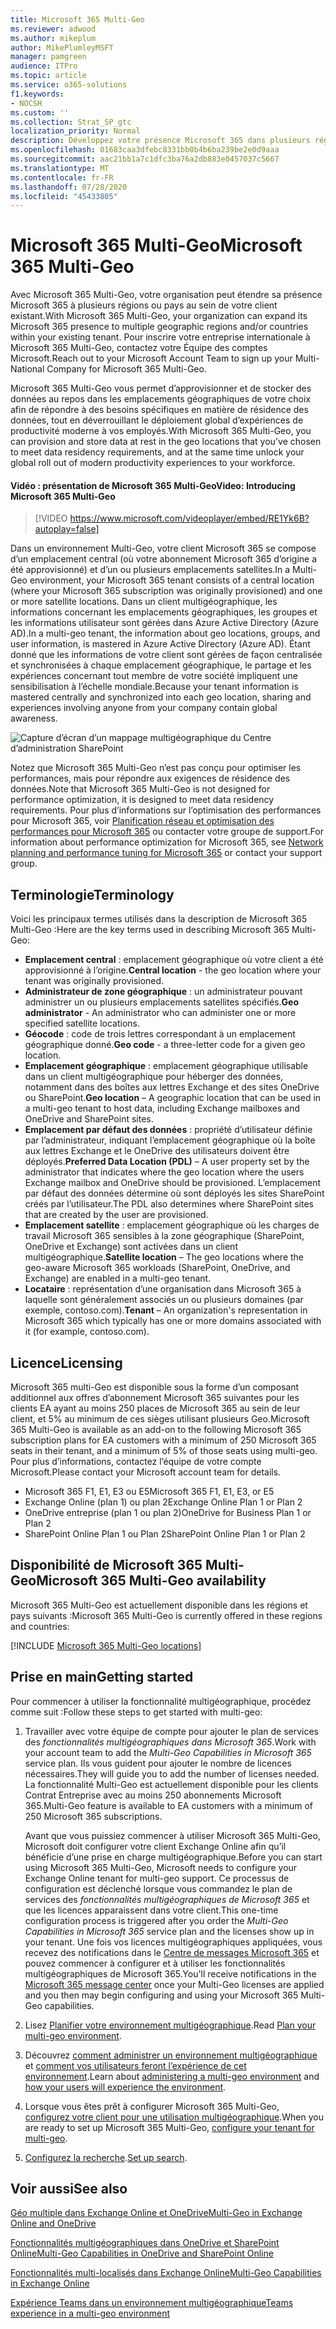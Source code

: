 ```yaml
---
title: Microsoft 365 Multi-Geo
ms.reviewer: adwood
ms.author: mikeplum
author: MikePlumleyMSFT
manager: pamgreen
audience: ITPro
ms.topic: article
ms.service: o365-solutions
f1.keywords:
- NOCSH
ms.custom: ''
ms.collection: Strat_SP_gtc
localization_priority: Normal
description: Développez votre présence Microsoft 365 dans plusieurs régions géographiques avec Microsoft 365 Multi-Geo.
ms.openlocfilehash: 01683caa3dfebc8331bb0b4b6ba239be2e0d9aaa
ms.sourcegitcommit: aac21bb1a7c1dfc3ba76a2db883e0457037c5667
ms.translationtype: MT
ms.contentlocale: fr-FR
ms.lasthandoff: 07/28/2020
ms.locfileid: "45433805"
---
```

# <a name="microsoft-365-multi-geo"></a><span data-ttu-id="690f6-103">Microsoft 365 Multi-Geo</span><span class="sxs-lookup"><span data-stu-id="690f6-103">Microsoft 365 Multi-Geo</span></span>

<span data-ttu-id="690f6-104">Avec Microsoft 365 Multi-Geo, votre organisation peut étendre sa présence Microsoft 365 à plusieurs régions ou pays au sein de votre client existant.</span><span class="sxs-lookup"><span data-stu-id="690f6-104">With Microsoft 365 Multi-Geo, your organization can expand its Microsoft 365 presence to multiple geographic regions and/or countries within your existing tenant.</span></span> <span data-ttu-id="690f6-105">Pour inscrire votre entreprise internationale à Microsoft 365 Multi-Geo, contactez votre Équipe des comptes Microsoft.</span><span class="sxs-lookup"><span data-stu-id="690f6-105">Reach out to your Microsoft Account Team to sign up your Multi-National Company for Microsoft 365 Multi-Geo.</span></span>
  
<span data-ttu-id="690f6-106">Microsoft 365 Multi-Geo vous permet d’approvisionner et de stocker des données au repos dans les emplacements géographiques de votre choix afin de répondre à des besoins spécifiques en matière de résidence des données, tout en déverrouillant le déploiement global d’expériences de productivité moderne à vos employés.</span><span class="sxs-lookup"><span data-stu-id="690f6-106">With Microsoft 365 Multi-Geo, you can provision and store data at rest in the geo locations that you've chosen to meet data residency requirements, and at the same time unlock your global roll out of modern productivity experiences to your workforce.</span></span>

#### <a name="video-introducing-microsoft-365-multi-geo"></a><span data-ttu-id="690f6-107">Vidéo : présentation de Microsoft 365 Multi-Geo</span><span class="sxs-lookup"><span data-stu-id="690f6-107">Video: Introducing Microsoft 365 Multi-Geo</span></span>

> [!VIDEO https://www.microsoft.com/videoplayer/embed/RE1Yk6B?autoplay=false]

<span data-ttu-id="690f6-108">Dans un environnement Multi-Geo, votre client Microsoft 365 se compose d’un emplacement central (où votre abonnement Microsoft 365 d’origine a été approvisionné) et d’un ou plusieurs emplacements satellites.</span><span class="sxs-lookup"><span data-stu-id="690f6-108">In a Multi-Geo environment, your Microsoft 365 tenant consists of a central location (where your Microsoft 365 subscription was originally provisioned) and one or more satellite locations.</span></span> <span data-ttu-id="690f6-109">Dans un client multigéographique, les informations concernant les emplacements géographiques, les groupes et les informations utilisateur sont gérées dans Azure Active Directory (Azure AD).</span><span class="sxs-lookup"><span data-stu-id="690f6-109">In a multi-geo tenant, the information about geo locations, groups, and user information, is mastered in Azure Active Directory (Azure AD).</span></span> <span data-ttu-id="690f6-110">Étant donné que les informations de votre client sont gérées de façon centralisée et synchronisées à chaque emplacement géographique, le partage et les expériences concernant tout membre de votre société impliquent une sensibilisation à l’échelle mondiale.</span><span class="sxs-lookup"><span data-stu-id="690f6-110">Because your tenant information is mastered centrally and synchronized into each geo location, sharing and experiences involving anyone from your company contain global awareness.</span></span>

![Capture d’écran d’un mappage multigéographique du Centre d’administration SharePoint](media/multi-geo-world-map.png)

<span data-ttu-id="690f6-112">Notez que Microsoft 365 Multi-Geo n’est pas conçu pour optimiser les performances, mais pour répondre aux exigences de résidence des données.</span><span class="sxs-lookup"><span data-stu-id="690f6-112">Note that Microsoft 365 Multi-Geo is not designed for performance optimization, it is designed to meet data residency requirements.</span></span> <span data-ttu-id="690f6-113">Pour plus d’informations sur l’optimisation des performances pour Microsoft 365, voir [Planification réseau et optimisation des performances pour Microsoft 365](https://support.office.com/article/e5f1228c-da3c-4654-bf16-d163daee8848) ou contacter votre groupe de support.</span><span class="sxs-lookup"><span data-stu-id="690f6-113">For information about performance optimization for Microsoft 365, see [Network planning and performance tuning for Microsoft 365](https://support.office.com/article/e5f1228c-da3c-4654-bf16-d163daee8848) or contact your support group.</span></span>

## <a name="terminology"></a><span data-ttu-id="690f6-114">Terminologie</span><span class="sxs-lookup"><span data-stu-id="690f6-114">Terminology</span></span>

<span data-ttu-id="690f6-115">Voici les principaux termes utilisés dans la description de Microsoft 365 Multi-Geo :</span><span class="sxs-lookup"><span data-stu-id="690f6-115">Here are the key terms used in describing Microsoft 365 Multi-Geo:</span></span>

- <span data-ttu-id="690f6-116">**Emplacement central** : emplacement géographique où votre client a été approvisionné à l’origine.</span><span class="sxs-lookup"><span data-stu-id="690f6-116">**Central location** - the geo location where your tenant was originally provisioned.</span></span>
- <span data-ttu-id="690f6-117">**Administrateur de zone géographique** : un administrateur pouvant administrer un ou plusieurs emplacements satellites spécifiés.</span><span class="sxs-lookup"><span data-stu-id="690f6-117">**Geo administrator** - An administrator who can administer one or more specified satellite locations.</span></span>
- <span data-ttu-id="690f6-118">**Géocode** : code de trois lettres correspondant à un emplacement géographique donné.</span><span class="sxs-lookup"><span data-stu-id="690f6-118">**Geo code** - a three-letter code for a given geo location.</span></span>
- <span data-ttu-id="690f6-119">**Emplacement géographique** : emplacement géographique utilisable dans un client multigéographique pour héberger des données, notamment dans des boîtes aux lettres Exchange et des sites OneDrive ou SharePoint.</span><span class="sxs-lookup"><span data-stu-id="690f6-119">**Geo location** – A geographic location that can be used in a multi-geo tenant to host data, including Exchange mailboxes and OneDrive and SharePoint sites.</span></span>
- <span data-ttu-id="690f6-120">**Emplacement par défaut des données** : propriété d’utilisateur définie par l’administrateur, indiquant l’emplacement géographique où la boîte aux lettres Exchange et le OneDrive des utilisateurs doivent être déployés.</span><span class="sxs-lookup"><span data-stu-id="690f6-120">**Preferred Data Location (PDL)** – A user property set by the administrator that indicates where the geo location where the users Exchange mailbox and OneDrive should be provisioned.</span></span> <span data-ttu-id="690f6-121">L’emplacement par défaut des données détermine où sont déployés les sites SharePoint créés par l’utilisateur.</span><span class="sxs-lookup"><span data-stu-id="690f6-121">The PDL also determines where SharePoint sites that are created by the user are provisioned.</span></span>
- <span data-ttu-id="690f6-122">**Emplacement satellite** : emplacement géographique où les charges de travail Microsoft 365 sensibles à la zone géographique (SharePoint, OneDrive et Exchange) sont activées dans un client multigéographique.</span><span class="sxs-lookup"><span data-stu-id="690f6-122">**Satellite location** – The geo locations where the geo-aware Microsoft 365 workloads (SharePoint, OneDrive, and Exchange) are enabled in a multi-geo tenant.</span></span>
- <span data-ttu-id="690f6-123">**Locataire** : représentation d’une organisation dans Microsoft 365 à laquelle sont généralement associés un ou plusieurs domaines (par exemple, contoso.com).</span><span class="sxs-lookup"><span data-stu-id="690f6-123">**Tenant** – An organization's representation in Microsoft 365 which typically has one or more domains associated with it (for example, contoso.com).</span></span>

## <a name="licensing"></a><span data-ttu-id="690f6-124">Licence</span><span class="sxs-lookup"><span data-stu-id="690f6-124">Licensing</span></span>

<span data-ttu-id="690f6-125">Microsoft 365 multi-Geo est disponible sous la forme d’un composant additionnel aux offres d’abonnement Microsoft 365 suivantes pour les clients EA ayant au moins 250 places de Microsoft 365 au sein de leur client, et 5% au minimum de ces sièges utilisant plusieurs Geo.</span><span class="sxs-lookup"><span data-stu-id="690f6-125">Microsoft 365 Multi-Geo is available as an add-on to the following Microsoft 365 subscription plans for EA customers with a minimum of 250 Microsoft 365 seats in their tenant, and a minimum of 5% of those seats using multi-geo.</span></span> <span data-ttu-id="690f6-126">Pour plus d’informations, contactez l’équipe de votre compte Microsoft.</span><span class="sxs-lookup"><span data-stu-id="690f6-126">Please contact your Microsoft account team for details.</span></span>

- <span data-ttu-id="690f6-127">Microsoft 365 F1, E1, E3 ou E5</span><span class="sxs-lookup"><span data-stu-id="690f6-127">Microsoft 365 F1, E1, E3, or E5</span></span>
- <span data-ttu-id="690f6-128">Exchange Online (plan 1) ou plan 2</span><span class="sxs-lookup"><span data-stu-id="690f6-128">Exchange Online Plan 1 or Plan 2</span></span>
- <span data-ttu-id="690f6-129">OneDrive entreprise (plan 1 ou plan 2)</span><span class="sxs-lookup"><span data-stu-id="690f6-129">OneDrive for Business Plan 1 or Plan 2</span></span>
- <span data-ttu-id="690f6-130">SharePoint Online Plan 1 ou Plan 2</span><span class="sxs-lookup"><span data-stu-id="690f6-130">SharePoint Online Plan 1 or Plan 2</span></span>

## <a name="microsoft-365-multi-geo-availability"></a><span data-ttu-id="690f6-131">Disponibilité de Microsoft 365 Multi-Geo</span><span class="sxs-lookup"><span data-stu-id="690f6-131">Microsoft 365 Multi-Geo availability</span></span>

<span data-ttu-id="690f6-132">Microsoft 365 Multi-Geo est actuellement disponible dans les régions et pays suivants :</span><span class="sxs-lookup"><span data-stu-id="690f6-132">Microsoft 365 Multi-Geo is currently offered in these regions and countries:</span></span>

[!INCLUDE [Microsoft 365 Multi-Geo locations](includes/office-365-multi-geo-locations.md)]

## <a name="getting-started"></a><span data-ttu-id="690f6-133">Prise en main</span><span class="sxs-lookup"><span data-stu-id="690f6-133">Getting started</span></span>

<span data-ttu-id="690f6-134">Pour commencer à utiliser la fonctionnalité multigéographique, procédez comme suit :</span><span class="sxs-lookup"><span data-stu-id="690f6-134">Follow these steps to get started with multi-geo:</span></span>

1. <span data-ttu-id="690f6-135">Travailler avec votre équipe de compte pour ajouter le plan de services des _fonctionnalités multigéographiques dans Microsoft 365_.</span><span class="sxs-lookup"><span data-stu-id="690f6-135">Work with your account team to add the _Multi-Geo Capabilities in Microsoft 365_ service plan.</span></span> <span data-ttu-id="690f6-136">Ils vous guident pour ajouter le nombre de licences nécessaires.</span><span class="sxs-lookup"><span data-stu-id="690f6-136">They will guide you to add the number of licenses needed.</span></span> <span data-ttu-id="690f6-137">La fonctionnalité Multi-Geo est actuellement disponible pour les clients Contrat Entreprise avec au moins 250 abonnements Microsoft 365.</span><span class="sxs-lookup"><span data-stu-id="690f6-137">Multi-Geo feature is available to EA customers with a minimum of 250 Microsoft 365 subscriptions.</span></span>

   <span data-ttu-id="690f6-138">Avant que vous puissiez commencer à utiliser Microsoft 365 Multi-Geo, Microsoft doit configurer votre client Exchange Online afin qu’il bénéficie d’une prise en charge multigéographique.</span><span class="sxs-lookup"><span data-stu-id="690f6-138">Before you can start using Microsoft 365 Multi-Geo, Microsoft needs to configure your Exchange Online tenant for multi-geo support.</span></span> <span data-ttu-id="690f6-139">Ce processus de configuration est déclenché lorsque vous commandez le plan de services des *fonctionnalités multigéographiques de Microsoft 365* et que les licences apparaissent dans votre client.</span><span class="sxs-lookup"><span data-stu-id="690f6-139">This one-time configuration process is triggered after you order the *Multi-Geo Capabilities in Microsoft 365* service plan and the licenses show up in your tenant.</span></span> <span data-ttu-id="690f6-140">Une fois vos licences multigéographiques appliquées, vous recevez des notifications dans le [Centre de messages Microsoft 365](https://support.office.com/article/38FB3333-BFCC-4340-A37B-DEDA509C2093) et pouvez commencer à configurer et à utiliser les fonctionnalités multigéographiques de Microsoft 365.</span><span class="sxs-lookup"><span data-stu-id="690f6-140">You'll receive notifications in the [Microsoft 365 message center](https://support.office.com/article/38FB3333-BFCC-4340-A37B-DEDA509C2093) once your Multi-Geo licenses are applied and you then may begin configuring and using your Microsoft 365 Multi-Geo capabilities.</span></span>

2. <span data-ttu-id="690f6-141">Lisez [Planifier votre environnement multigéographique](plan-for-multi-geo.md).</span><span class="sxs-lookup"><span data-stu-id="690f6-141">Read [Plan your multi-geo environment](plan-for-multi-geo.md).</span></span>

3. <span data-ttu-id="690f6-142">Découvrez [comment administrer un environnement multigéographique](administering-a-multi-geo-environment.md) et [comment vos utilisateurs feront l’expérience de cet environnement](multi-geo-user-experience.md).</span><span class="sxs-lookup"><span data-stu-id="690f6-142">Learn about [administering a multi-geo environment](administering-a-multi-geo-environment.md) and [how your users will experience the environment](multi-geo-user-experience.md).</span></span>

4. <span data-ttu-id="690f6-143">Lorsque vous êtes prêt à configurer Microsoft 365 Multi-Geo, [configurez votre client pour une utilisation multigéographique](multi-geo-tenant-configuration.md).</span><span class="sxs-lookup"><span data-stu-id="690f6-143">When you are ready to set up Microsoft 365 Multi-Geo, [configure your tenant for multi-geo](multi-geo-tenant-configuration.md).</span></span>

5. <span data-ttu-id="690f6-144">[Configurez la recherche](configure-search-for-multi-geo.md).</span><span class="sxs-lookup"><span data-stu-id="690f6-144">[Set up search](configure-search-for-multi-geo.md).</span></span>

## <a name="see-also"></a><span data-ttu-id="690f6-145">Voir aussi</span><span class="sxs-lookup"><span data-stu-id="690f6-145">See also</span></span>

[<span data-ttu-id="690f6-146">Géo multiple dans Exchange Online et OneDrive</span><span class="sxs-lookup"><span data-stu-id="690f6-146">Multi-Geo in Exchange Online and OneDrive</span></span>](https://Aka.ms/GoMultiGeo)

[<span data-ttu-id="690f6-147">Fonctionnalités multigéographiques dans OneDrive et SharePoint Online</span><span class="sxs-lookup"><span data-stu-id="690f6-147">Multi-Geo Capabilities in OneDrive and SharePoint Online</span></span>](https://docs.microsoft.com/office365/enterprise/multi-geo-capabilities-in-onedrive-and-sharepoint-online-in-office-365)

[<span data-ttu-id="690f6-148">Fonctionnalités multi-localisés dans Exchange Online</span><span class="sxs-lookup"><span data-stu-id="690f6-148">Multi-Geo Capabilities in Exchange Online</span></span>](https://docs.microsoft.com/office365/enterprise/multi-geo-capabilities-in-exchange-online)

[<span data-ttu-id="690f6-149">Expérience Teams dans un environnement multigéographique</span><span class="sxs-lookup"><span data-stu-id="690f6-149">Teams experience in a multi-geo environment</span></span>](https://docs.microsoft.com/microsoftteams/teams-experience-o365odb-spo-multi-geo)

